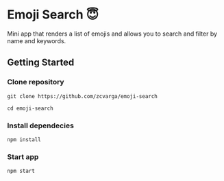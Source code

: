 # Emoji Search :innocent: 
Mini app that renders a list of emojis and allows you to search and filter by name and keywords.

## Getting Started
### Clone repository
`git clone https://github.com/zcvarga/emoji-search `

`cd emoji-search `

### Install dependecies
`npm install`

### Start app
`npm start`

